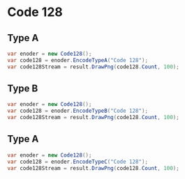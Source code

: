 # Code 128
## Type A
```csharp
var enoder = new Code128();
var code128 = enoder.EncodeTypeA("Code 128");
var code128Stream = result.DrawPng(code128.Count, 100);
```

## Type B
```csharp
var enoder = new Code128();
var code128 = enoder.EncodeTypeB("Code 128");
var code128Stream = result.DrawPng(code128.Count, 100);
```

## Type A
```csharp
var enoder = new Code128();
var code128 = enoder.EncodeTypeC("Code 128");
var code128Stream = result.DrawPng(code128.Count, 100);
```
